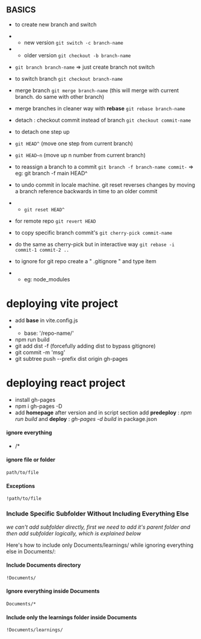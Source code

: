 

## BASICS
- to create new branch and switch
- - new version
`git switch -c branch-name`
- - older version
`git checkout -b branch-name`
- `git branch branch-name` => just create branch not switch

- to switch branch 
`git checkout branch-name`
- merge branch
`git merge branch-name` (this will merge with current branch. do same with other branch)

- merge branches in cleaner way with **rebase**
`git rebase branch-name`

- detach : checkout commit instead of branch
`git checkout commit-name`
- to detach one step up
- `git HEAD^` (move one step from current branch)
- `git HEAD~n` (move up n number from current branch)

- to reassign a branch to a commit
`git branch -f branch-name commit-` => eg: git branch -f main HEAD^

- to undo commit in locale machine. git reset reverses changes by moving a branch reference backwards in time to an older commit
- - `git reset HEAD^`
- for remote repo `git revert HEAD`
- to copy specific branch commit's `git cherry-pick commit-name`
- do the same as cherry-pick but in interactive way `git rebase -i commit-1 commit-2 ..`


- to ignore for git repo create a " .gitignore " and type item
- - eg: node_modules

# deploying vite project
- add **base** in vite.config.js
- - base: '/repo-name/'
- npm run build
- git add dist -f (forcefully adding dist to bypass gitignore)
- git commit -m 'msg'
- git subtree push --prefix dist origin gh-pages

# deploying react project
- install gh-pages 
- npm i gh-pages -D
- add **homepage** after version and in script section add **predeploy** : *npm run build* and **deploy** : *gh-pages -d build* in package.json



#### ignore everything
- /*
#### ignore file or folder
`path/to/file`
#### Exceptions
`!path/to/file`
### Include Specific Subfolder Without Including Everything Else
*we can't add subfolder directly, first we need to add it's parent folder and then add subfolder logically, which is explained below*

Here's how to include only Documents/learnings/ while ignoring everything else in Documents/:

#### Include Documents directory
` !Documents/ `
#### Ignore everything inside Documents
` Documents/* `     
#### Include only the learnings folder inside Documents
` !Documents/learnings/ `